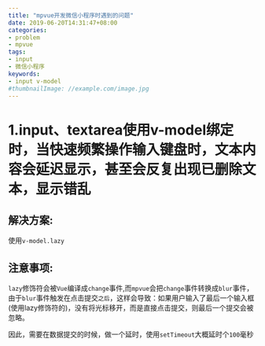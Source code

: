```yaml
---
title: "mpvue开发微信小程序时遇到的问题"
date: 2019-06-20T14:31:47+08:00
categories:
- problem
- mpvue
tags:
- input
- 微信小程序
keywords:
- input v-model
#thumbnailImage: //example.com/image.jpg
---
```


<!--more-->
<!-- toc -->

# 1.input、textarea使用v-model绑定时，当快速频繁操作输入键盘时，文本内容会延迟显示，甚至会反复出现已删除文本，显示错乱

## 解决方案:  
使用`v-model.lazy`  

## 注意事项:  
`lazy`修饰符会被`Vue`编译成`change`事件,而`mpvue`会把`change`事件转换成`blur`事件，由于`blur`事件触发在点击提交`之后`，这样会导致：如果用户输入了最后一个输入框(使用lazy修饰符的)，没有将光标移开，而是直接点击提交，则最后一个提交会被忽略。  

因此，需要在数据提交的时候，做一个延时，使用`setTimeout`大概延时个`100`毫秒